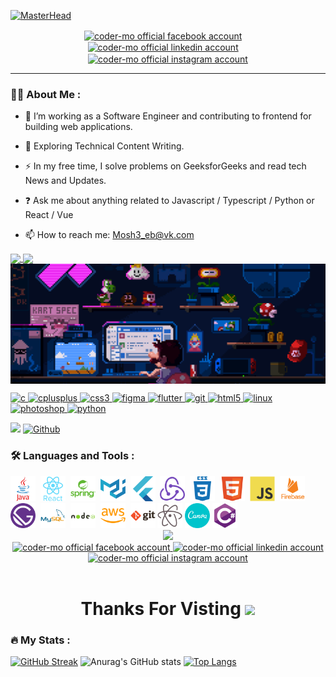 [![MasterHead](https://i.postimg.cc/bvvWcWs0/banner-1.png)](https://github.com/mosh3eb)
<p align="center">
<a href="https://www.twitter.com/Mo_Coder" target="blank"><img align="center" src="https://cdn.jsdelivr.net/npm/simple-icons@3.0.1/icons/twitter.svg" alt="coder-mo official facebook account" height="16" width="16"&nbsp&nbsp&nbsp&nbsp&nbsp/></a>&nbsp&nbsp&nbsp&nbsp
<a href="https://www.linkedin.com/in/mosh3eb" target="blank"><img align="center" src="https://cdn.jsdelivr.net/npm/simple-icons@3.0.1/icons/linkedin.svg" alt="coder-mo official linkedin account" height="16" width="16"&nbsp&nbsp&nbsp&nbsp&nbsp/></a>&nbsp&nbsp&nbsp&nbsp
<a href="https://instagram.com/coder_mo" target="blank"><img align="center" src="https://cdn.jsdelivr.net/npm/simple-icons@3.0.1/icons/instagram.svg" alt="coder-mo official instagram account" height="16" width="16"/></a>
</p>
<hr>


### :woman_technologist: About Me :

- :telescope: I’m working as a Software Engineer and contributing to frontend for building web applications.

- :seedling: Exploring Technical Content Writing.

- :zap: In my free time, I solve problems on GeeksforGeeks and read tech News and Updates.

- ❓ Ask me about anything related to Javascript / Typescript / Python or React / Vue 

- :mailbox: How to reach me: Mosh3_eb@vk.com



<a href="https://github.com/mosh3eb/Password-Generator">
  <img align="center" src="https://github-readme-stats.vercel.app/api/pin/?username=mosh3eb&repo=Password-Generator&theme=tokyonight" />
</a>
<a href="https://github.com/mosh3eb/Mosh3_eb_Cv">
  <img align="center" src="https://github-readme-stats.vercel.app/api/pin/?username=mosh3eb&repo=Mosh3_eb_CV&theme=tokyonight" />
</a>

 

  <img align="center" alt="coder-mo" src="https://raw.githubusercontent.com/mosh3eb/Portfolio_Page/main/images/bg.gif">
  
  
  <p align="left">
  <a href="https://www.cprogramming.com/" target="_blank"> <img src="https://devicons.github.io/devicon/devicon.git/icons/c/c-original.svg" alt="c" width="40" height="40"/> </a> 
  <a href="https://www.w3schools.com/cpp/" target="_blank"> <img src="https://devicons.github.io/devicon/devicon.git/icons/cplusplus/cplusplus-original.svg" alt="cplusplus" width="40" height="40"/> </a> 
  <a href="https://www.w3schools.com/css/" target="_blank"> <img src="https://devicons.github.io/devicon/devicon.git/icons/css3/css3-original-wordmark.svg" alt="css3" width="40" height="40"/> </a> 
  <a href="https://www.figma.com/" target="_blank"> <img src="https://www.vectorlogo.zone/logos/figma/figma-icon.svg" alt="figma" width="40" height="40"/> </a> <a href="https://flutter.dev" target="_blank"> <img src="https://www.vectorlogo.zone/logos/flutterio/flutterio-icon.svg" alt="flutter" width="40" height="40"/> </a> 
  <a href="https://git-scm.com/" target="_blank"> <img src="https://www.vectorlogo.zone/logos/git-scm/git-scm-icon.svg" alt="git" width="40" height="40"/> </a> <a href="https://www.w3.org/html/" target="_blank"> <img src="https://devicons.github.io/devicon/devicon.git/icons/html5/html5-original-wordmark.svg" alt="html5" width="40" height="40"/> </a> 
  <a href="https://www.linux.org/" target="_blank"> <img src="https://devicons.github.io/devicon/devicon.git/icons/linux/linux-original.svg" alt="linux" width="40" height="40"/> </a> 
  <a href="https://www.photoshop.com/en" target="_blank"> <img src="https://devicons.github.io/devicon/devicon.git/icons/photoshop/photoshop-plain.svg" alt="photoshop" width="40" height="40"/> </a> 
  <a href="https://www.python.org" target="_blank"> <img src="https://devicons.github.io/devicon/devicon.git/icons/python/python-original.svg" alt="python" width="40" height="40"/> </a> </p>


![](https://visitor-badge.laobi.icu/badge?page_id=mosh3eb.mosh3eb)
[![Github](https://img.shields.io/github/followers/mosh3eb?label=Follow&style=social)](https://github.com/mosh3eb)

### :hammer_and_wrench: Languages and Tools :
<div>
  <img src="https://github.com/devicons/devicon/blob/master/icons/java/java-original-wordmark.svg" title="Java" alt="Java" width="40" height="40"/>&nbsp;
  <img src="https://github.com/devicons/devicon/blob/master/icons/react/react-original-wordmark.svg" title="React" alt="React" width="40" height="40"/>&nbsp;
  <img src="https://github.com/devicons/devicon/blob/master/icons/spring/spring-original-wordmark.svg" title="Spring" alt="Spring" width="40" height="40"/>&nbsp;
  <img src="https://github.com/devicons/devicon/blob/master/icons/materialui/materialui-original.svg" title="Material UI" alt="Material UI" width="40" height="40"/>&nbsp;
  <img src="https://github.com/devicons/devicon/blob/master/icons/flutter/flutter-original.svg" title="Flutter" alt="Flutter" width="40" height="40"/>&nbsp;
  <img src="https://github.com/devicons/devicon/blob/master/icons/redux/redux-original.svg" title="Redux" alt="Redux " width="40" height="40"/>&nbsp;
  <img src="https://github.com/devicons/devicon/blob/master/icons/css3/css3-plain-wordmark.svg"  title="CSS3" alt="CSS" width="40" height="40"/>&nbsp;
  <img src="https://github.com/devicons/devicon/blob/master/icons/html5/html5-original.svg" title="HTML5" alt="HTML" width="40" height="40"/>&nbsp;
  <img src="https://github.com/devicons/devicon/blob/master/icons/javascript/javascript-original.svg" title="JavaScript" alt="JavaScript" width="40" height="40"/>&nbsp;
  <img src="https://github.com/devicons/devicon/blob/master/icons/firebase/firebase-plain-wordmark.svg" title="Firebase" alt="Firebase" width="40" height="40"/>&nbsp;
  <img src="https://github.com/devicons/devicon/blob/master/icons/gatsby/gatsby-original.svg" title="Gatsby"  alt="Gatsby" width="40" height="40"/>&nbsp;
  <img src="https://github.com/devicons/devicon/blob/master/icons/mysql/mysql-original-wordmark.svg" title="MySQL"  alt="MySQL" width="40" height="40"/>&nbsp;
  <img src="https://github.com/devicons/devicon/blob/master/icons/nodejs/nodejs-original-wordmark.svg" title="NodeJS" alt="NodeJS" width="40" height="40"/>&nbsp;
  <img src="https://github.com/devicons/devicon/blob/master/icons/amazonwebservices/amazonwebservices-plain-wordmark.svg" title="AWS" alt="AWS" width="40" height="40"/>&nbsp;
  <img src="https://github.com/devicons/devicon/blob/master/icons/git/git-original-wordmark.svg" title="Git" **alt="Git" width="40" height="40"/>
    <img src="https://github.com/devicons/devicon/blob/master/icons/atom/atom-original.svg" title="atom" **alt="atom" width="40" height="40"/>
  <img src="https://github.com/devicons/devicon/blob/master/icons/canva/canva-original.svg" title="canva" **alt="canva" width="40" height="40"/>
  <img src="https://github.com/devicons/devicon/blob/master/icons/csharp/csharp-original.svg" title="csharp" **alt="csharp" width="40" height="40"/>
</div>

<div id="header" align="center">
  <img src="https://media.giphy.com/media/M9gbBd9nbDrOTu1Mqx/giphy.gif" width="100"/>
</div>
<div id="badges"align="center">
    <a href="https://www.twitter.com/Mo_Coder">
    <img src="https://img.shields.io/badge/Twitter-blue?style=for-the-badge&logo=twitter&logoColor=white" alt="coder-mo official facebook account"/>
  </a>
  <a href="https://www.linkedin.com/in/mosh3eb">
    <img src="https://img.shields.io/badge/LinkedIn-blue?style=for-the-badge&logo=linkedin&logoColor=white" alt="coder-mo official linkedin account"/>
  </a>
  <a href="https://instagram.com/coder_mo">
    <img src="https://img.shields.io/badge/Instagram-red?style=for-the-badge&logo=instagram&logoColor=white" alt="coder-mo official instagram account"/>
  </a><br>
       <img src="https://komarev.com/ghpvc/?username=mosh3eb&style=flat-square&color=blue" alt=""/>
      <h1 align="center">
      Thanks For Visting
      <img src="https://media.giphy.com/media/hvRJCLFzcasrR4ia7z/giphy.gif" width="30px"/>
    </h1>
</div>

### :fire: My Stats :
[![GitHub Streak](http://github-readme-streak-stats.herokuapp.com?user=mosh3eb&theme=tokyonight&hide_border=true&date_format=j%20M%5B%20Y%5D&stroke=566F83A4&fire=DD3B00&currStreakNum=DD2727&ring=DD2727&border=DD2727)](https://git.io/streak-stats)
![Anurag's GitHub stats](https://github-readme-stats.vercel.app/api?username=mosh3eb&show_icons=true&theme=tokyonight&hide_border=true)
[![Top Langs](https://github-readme-stats.vercel.app/api/top-langs/?username=mosh3eb&theme=tokyonight&hide_border=true&card_width=500)](https://github.com/anuraghazra/github-readme-stats)






















